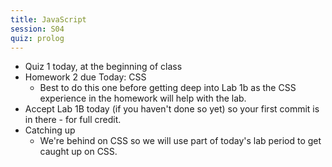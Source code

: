 ```yaml
---
title: JavaScript
session: S04
quiz: prolog
---
```

* Quiz 1 today, at the beginning of class
* Homework 2 due Today: CSS
    * Best to do this one before getting deep into Lab 1b as the CSS experience in the homework will help with the lab.
* Accept Lab 1B today (if you haven't done so yet) so your first commit is in there - for full credit.
* Catching up
    * We're behind on CSS so we will use part of today's lab period to get caught up on CSS.